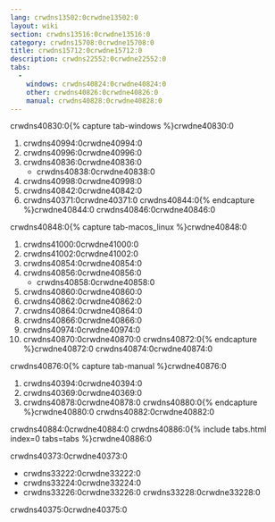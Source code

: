 ```yaml
---
lang: crwdns13502:0crwdne13502:0
layout: wiki
section: crwdns13516:0crwdne13516:0
category: crwdns15708:0crwdne15708:0
title: crwdns15712:0crwdne15712:0
description: crwdns22552:0crwdne22552:0
tabs:
  - 
    windows: crwdns40824:0crwdne40824:0
    other: crwdns40826:0crwdne40826:0
    manual: crwdns40828:0crwdne40828:0
---
```


crwdns40830:0{% capture tab-windows %}crwdne40830:0
1. crwdns40994:0crwdne40994:0
1. crwdns40996:0crwdne40996:0
1. crwdns40836:0crwdne40836:0
    - crwdns40838:0crwdne40838:0
1. crwdns40998:0crwdne40998:0
1. crwdns40842:0crwdne40842:0
1. crwdns40371:0crwdne40371:0
crwdns40844:0{% endcapture %}crwdne40844:0
crwdns40846:0crwdne40846:0

crwdns40848:0{% capture tab-macos_linux %}crwdne40848:0
1. crwdns41000:0crwdne41000:0
1. crwdns41002:0crwdne41002:0
1. crwdns40854:0crwdne40854:0
1. crwdns40856:0crwdne40856:0
    - crwdns40858:0crwdne40858:0
1. crwdns40860:0crwdne40860:0
1. crwdns40862:0crwdne40862:0
1. crwdns40864:0crwdne40864:0
1. crwdns40866:0crwdne40866:0
1. crwdns40974:0crwdne40974:0
1. crwdns40870:0crwdne40870:0
crwdns40872:0{% endcapture %}crwdne40872:0
crwdns40874:0crwdne40874:0

crwdns40876:0{% capture tab-manual %}crwdne40876:0
1. crwdns40394:0crwdne40394:0
1. crwdns40369:0crwdne40369:0
1. crwdns40878:0crwdne40878:0
crwdns40880:0{% endcapture %}crwdne40880:0
crwdns40882:0crwdne40882:0

crwdns40884:0crwdne40884:0
crwdns40886:0{% include tabs.html index=0 tabs=tabs %}crwdne40886:0

crwdns40373:0crwdne40373:0
- crwdns33222:0crwdne33222:0
- crwdns33224:0crwdne33224:0
- crwdns33226:0crwdne33226:0 crwdns33228:0crwdne33228:0

crwdns40375:0crwdne40375:0
